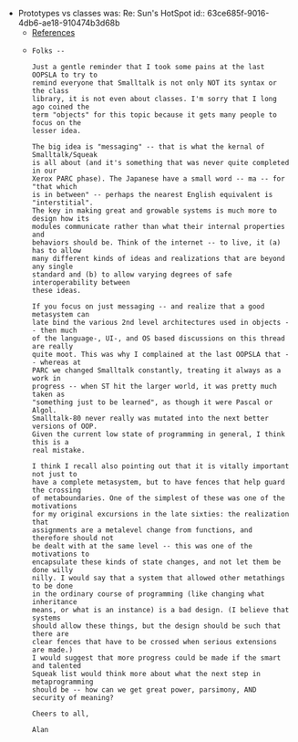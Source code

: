 - Prototypes vs classes was: Re: Sun's HotSpot
  id:: 63ce685f-9016-4db6-ae18-910474b3d68b
	- [References](https://lists.squeakfoundation.org/pipermail/squeak-dev/1998-October/017019.html)
	- ```
	  Folks --
	  
	  Just a gentle reminder that I took some pains at the last OOPSLA to try to
	  remind everyone that Smalltalk is not only NOT its syntax or the class
	  library, it is not even about classes. I'm sorry that I long ago coined the
	  term "objects" for this topic because it gets many people to focus on the
	  lesser idea.
	  
	  The big idea is "messaging" -- that is what the kernal of Smalltalk/Squeak
	  is all about (and it's something that was never quite completed in our
	  Xerox PARC phase). The Japanese have a small word -- ma -- for "that which
	  is in between" -- perhaps the nearest English equivalent is "interstitial".
	  The key in making great and growable systems is much more to design how its
	  modules communicate rather than what their internal properties and
	  behaviors should be. Think of the internet -- to live, it (a) has to allow
	  many different kinds of ideas and realizations that are beyond any single
	  standard and (b) to allow varying degrees of safe interoperability between
	  these ideas.
	  
	  If you focus on just messaging -- and realize that a good metasystem can
	  late bind the various 2nd level architectures used in objects -- then much
	  of the language-, UI-, and OS based discussions on this thread are really
	  quite moot. This was why I complained at the last OOPSLA that -- whereas at
	  PARC we changed Smalltalk constantly, treating it always as a work in
	  progress -- when ST hit the larger world, it was pretty much taken as
	  "something just to be learned", as though it were Pascal or Algol.
	  Smalltalk-80 never really was mutated into the next better versions of OOP.
	  Given the current low state of programming in general, I think this is a
	  real mistake.
	  
	  I think I recall also pointing out that it is vitally important not just to
	  have a complete metasystem, but to have fences that help guard the crossing
	  of metaboundaries. One of the simplest of these was one of the motivations
	  for my original excursions in the late sixties: the realization that
	  assignments are a metalevel change from functions, and therefore should not
	  be dealt with at the same level -- this was one of the motivations to
	  encapsulate these kinds of state changes, and not let them be done willy
	  nilly. I would say that a system that allowed other metathings to be done
	  in the ordinary course of programming (like changing what inheritance
	  means, or what is an instance) is a bad design. (I believe that systems
	  should allow these things, but the design should be such that there are
	  clear fences that have to be crossed when serious extensions are made.)
	  I would suggest that more progress could be made if the smart and talented
	  Squeak list would think more about what the next step in metaprogramming
	  should be -- how can we get great power, parsimony, AND security of meaning?
	  
	  Cheers to all,
	  
	  Alan
	  ```